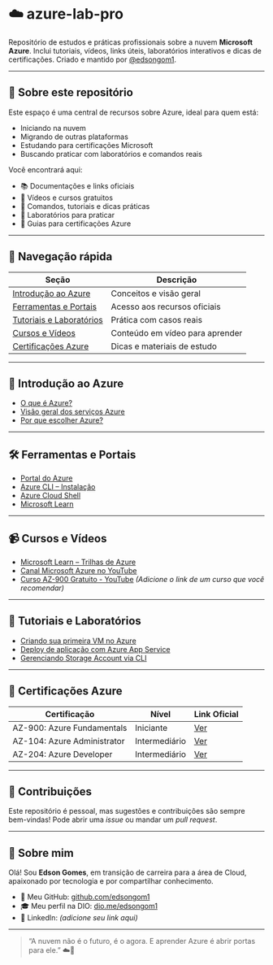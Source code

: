 # ☁️ azure-lab-pro

Repositório de estudos e práticas profissionais sobre a nuvem **Microsoft Azure**. Inclui tutoriais, vídeos, links úteis, laboratórios interativos e dicas de certificações. Criado e mantido por [@edsongom1](https://github.com/edsongom1).

---

## 📘 Sobre este repositório

Este espaço é uma central de recursos sobre Azure, ideal para quem está:

- Iniciando na nuvem
- Migrando de outras plataformas
- Estudando para certificações Microsoft
- Buscando praticar com laboratórios e comandos reais

Você encontrará aqui:

- 📚 Documentações e links oficiais
- 🎥 Vídeos e cursos gratuitos
- 🔧 Comandos, tutoriais e dicas práticas
- 🧪 Laboratórios para praticar
- 📑 Guias para certificações Azure

---

## 🧭 Navegação rápida

| Seção | Descrição |
|-------|-----------|
| [Introdução ao Azure](#introdução-ao-azure) | Conceitos e visão geral |
| [Ferramentas e Portais](#ferramentas-e-portais) | Acesso aos recursos oficiais |
| [Tutoriais e Laboratórios](#tutoriais-e-laboratórios) | Prática com casos reais |
| [Cursos e Vídeos](#cursos-e-vídeos) | Conteúdo em vídeo para aprender |
| [Certificações Azure](#certificações-azure) | Dicas e materiais de estudo |

---

## 🧱 Introdução ao Azure

- [O que é Azure?](https://learn.microsoft.com/pt-br/azure/overview-what-is-azure)
- [Visão geral dos serviços Azure](https://azure.microsoft.com/pt-br/products/)
- [Por que escolher Azure?](https://azure.microsoft.com/pt-br/overview/why-azure/)

---

## 🛠 Ferramentas e Portais

- [Portal do Azure](https://portal.azure.com/)
- [Azure CLI – Instalação](https://learn.microsoft.com/pt-br/cli/azure/install-azure-cli)
- [Azure Cloud Shell](https://shell.azure.com/)
- [Microsoft Learn](https://learn.microsoft.com/)

---

## 📹 Cursos e Vídeos

- [Microsoft Learn – Trilhas de Azure](https://learn.microsoft.com/pt-br/training/azure/)
- [Canal Microsoft Azure no YouTube](https://www.youtube.com/c/MicrosoftAzure)
- [Curso AZ-900 Gratuito - YouTube](#) *(Adicione o link de um curso que você recomendar)*

---

## 🧪 Tutoriais e Laboratórios

- [Criando sua primeira VM no Azure](#)
- [Deploy de aplicação com Azure App Service](#)
- [Gerenciando Storage Account via CLI](#)

---

## 🎯 Certificações Azure

| Certificação | Nível | Link Oficial |
|--------------|-------|--------------|
| AZ-900: Azure Fundamentals | Iniciante | [Ver](https://learn.microsoft.com/pt-br/certifications/exams/az-900/) |
| AZ-104: Azure Administrator | Intermediário | [Ver](https://learn.microsoft.com/pt-br/certifications/exams/az-104/) |
| AZ-204: Azure Developer | Intermediário | [Ver](https://learn.microsoft.com/pt-br/certifications/exams/az-204/) |

---

## 📌 Contribuições

Este repositório é pessoal, mas sugestões e contribuições são sempre bem-vindas! Pode abrir uma *issue* ou mandar um *pull request*.

---

## 👤 Sobre mim

Olá! Sou **Edson Gomes**, em transição de carreira para a área de Cloud, apaixonado por tecnologia e por compartilhar conhecimento.

- 🔗 Meu GitHub: [github.com/edsongom1](https://github.com/edsongom1)
- 🎓 Meu perfil na DIO: [dio.me/edsongom1](https://dio.me/edsongom1)
- 💼 LinkedIn: *(adicione seu link aqui)*

---

> “A nuvem não é o futuro, é o agora. E aprender Azure é abrir portas para ele.” ☁️🚀
